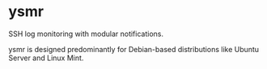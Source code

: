 # ysmr

SSH log monitoring with modular notifications.

ysmr is designed predominantly for Debian-based distributions like Ubuntu Server and Linux Mint.